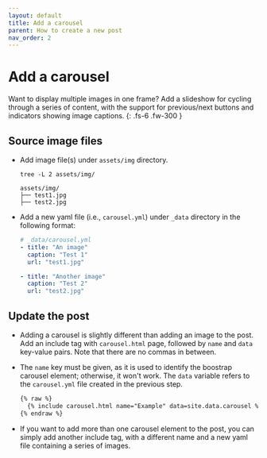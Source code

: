 ```yaml
---
layout: default
title: Add a carousel
parent: How to create a new post
nav_order: 2
---
```


# Add a carousel

Want to display multiple images in one frame? Add a slideshow for cycling through a series of content, with the support for previous/next buttons and indicators showing image captions.
{: .fs-6 .fw-300 }

## Source image files
- Add image file(s) under `assets/img` directory.

  ```
  tree -L 2 assets/img/
  
  assets/img/
  ├── test1.jpg
  ├── test2.jpg
  ```

- Add a new yaml file (i.e., `carousel.yml`) under `_data` directory in the following format:

  ```yaml
  # _data/carousel.yml
  - title: "An image"
    caption: "Test 1"
    url: "test1.jpg"

  - title: "Another image"
    caption: "Test 2"
    url: "test2.jpg"
  ```

## Update the post

- Adding a carousel is slightly different than adding an image to the post. Add an include tag with `carousel.html` page, followed by `name` and `data` key-value pairs. Note that there are no commas in between.

- The `name` key must be given, as it is used to identify the boostrap carousel element; otherwise, it won't work. The `data` variable refers to the `carousel.yml` file created in the previous step.

  ```md
  {% raw %}
    {% include carousel.html name="Example" data=site.data.carousel %}
  {% endraw %}
  ```

- If you want to add more than one carousel element to the post, you can simply add another include tag, with a different name and a new yaml file containing a series of images.